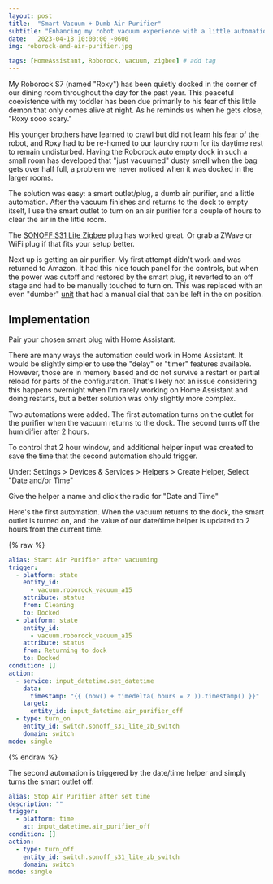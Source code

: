 ```yaml
---
layout: post
title:  "Smart Vacuum + Dumb Air Purifier"
subtitle: "Enhancing my robot vacuum experience with a little automation"
date:   2023-04-18 10:00:00 -0600
img: roborock-and-air-purifier.jpg

tags: [HomeAssistant, Roborock, vacuum, zigbee] # add tag
---
```

My Roborock S7 (named "Roxy") has been quietly docked in the corner of our dining room throughout the day for the past year. This peaceful coexistence with my toddler has been due primarily to his fear of this little demon that only comes alive at night. As he reminds us when he gets close, "Roxy sooo scary."

His younger brothers have learned to crawl but did not learn his fear of the robot, and Roxy had to be re-homed to our laundry room for its daytime rest to remain undisturbed. Having the Roborock auto empty dock in such a small room has developed that "just vacuumed" dusty smell when the bag gets over half full, a problem we never noticed when it was docked in the larger rooms.

The solution was easy: a smart outlet/plug, a dumb air purifier, and a little automation. After the vacuum finishes and returns to the dock to empty itself, I use the smart outlet to turn on an air purifier for a couple of hours to clear the air in the little room.

The [SONOFF S31 Lite Zigbee](https://www.amazon.com/gp/product/B082PSKRSP) plug has worked great. Or grab a ZWave or WiFi plug if that fits your setup better.

Next up is getting an air purifier. My first attempt didn't work and was returned to Amazon. It had this nice touch panel for the controls, but when the power was cutoff and restored by the smart plug, it reverted to an off stage and had to be manually touched to turn on. This was replaced with an even "dumber" [unit](https://www.amazon.com/dp/B07DFVYZCR) that had a manual dial that can be left in the on position.

## Implementation

Pair your chosen smart plug with Home Assistant.

There are many ways the automation could work in Home Assistant. It would be slightly simpler to use the "delay" or "timer" features available. However, those are in memory based and do not survive a restart or partial reload for parts of the configuration. That's likely not an issue considering this happens overnight when I'm rarely working on Home Assistant and doing restarts, but a better solution was only slightly more complex.

Two automations were added. The first automation turns on the outlet for the purifier when the vacuum returns to the dock. The second turns off the humidifier after 2 hours.

To control that 2 hour window, and additional helper input was created to save the time that the second automation should trigger.

Under: Settings > Devices & Services > Helpers > Create Helper, Select "Date and/or Time"

Give the helper a name and click the radio for "Date and Time"

Here's the first automation. When the vacuum returns to the dock, the smart outlet is turned on, and the value of our date/time helper is updated to 2 hours from the current time.

{% raw %}
```yaml
alias: Start Air Purifier after vacuuming
trigger:
  - platform: state
    entity_id:
      - vacuum.roborock_vacuum_a15
    attribute: status
    from: Cleaning
    to: Docked
  - platform: state
    entity_id:
      - vacuum.roborock_vacuum_a15
    attribute: status
    from: Returning to dock
    to: Docked
condition: []
action:
  - service: input_datetime.set_datetime
    data:
      timestamp: "{{ (now() + timedelta( hours = 2 )).timestamp() }}"
    target:
      entity_id: input_datetime.air_purifier_off
  - type: turn_on
    entity_id: switch.sonoff_s31_lite_zb_switch
    domain: switch
mode: single
```
{% endraw %}

The second automation is triggered by the date/time helper and simply turns the smart outlet off:

```yaml
alias: Stop Air Purifier after set time
description: ""
trigger:
  - platform: time
    at: input_datetime.air_purifier_off
condition: []
action:
  - type: turn_off
    entity_id: switch.sonoff_s31_lite_zb_switch
    domain: switch
mode: single
```
